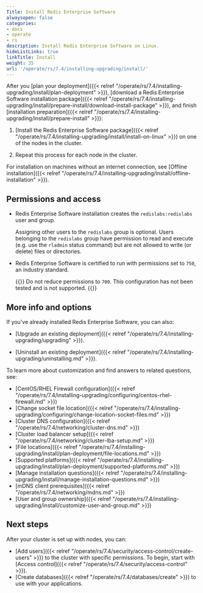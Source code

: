```yaml
---
Title: Install Redis Enterprise Software
alwaysopen: false
categories:
- docs
- operate
- rs
description: Install Redis Enterprise Software on Linux.
hideListLinks: true
linkTitle: Install
weight: 35
url: '/operate/rs/7.4/installing-upgrading/install/'
---
```


After you [plan your deployment]({{< relref "/operate/rs/7.4/installing-upgrading/install/plan-deployment" >}}), [download a Redis Enterprise Software installation package]({{< relref "/operate/rs/7.4/installing-upgrading/install/prepare-install/download-install-package" >}}), and finish [installation preparation]({{< relref "/operate/rs/7.4/installing-upgrading/install/prepare-install" >}}):

1. [Install the Redis Enterprise Software package]({{< relref "/operate/rs/7.4/installing-upgrading/install/install-on-linux" >}}) on one of the nodes in the cluster.

1. Repeat this process for each node in the cluster.

For installation on machines without an internet connection, see [Offline installation]({{< relref "/operate/rs/7.4/installing-upgrading/install/offline-installation" >}}).

## Permissions and access

- Redis Enterprise Software installation creates the `redislabs:redislabs` user and group. 

    Assigning other users to the `redislabs` group is optional. Users belonging to the `redislabs` group have permission to read and execute (e.g. use the `rladmin` status command) but are not allowed to write (or delete) files or directories.

- Redis Enterprise Software is certified to run with permissions set to `750`, an industry standard.

    {{<warning>}}
Do not reduce permissions to `700`. This configuration has not been tested and is not supported.
    {{</warning>}}

## More info and options

If you've already installed Redis Enterprise Software, you can also:

- [Upgrade an existing deployment]({{< relref "/operate/rs/7.4/installing-upgrading/upgrading" >}}).

- [Uninstall an existing deployment]({{< relref "/operate/rs/7.4/installing-upgrading/uninstalling.md" >}}).

To learn more about customization and find answers to related questions, see:

- [CentOS/RHEL Firewall configuration]({{< relref "/operate/rs/7.4/installing-upgrading/configuring/centos-rhel-firewall.md" >}})
- [Change socket file location]({{< relref "/operate/rs/7.4/installing-upgrading/configuring/change-location-socket-files.md" >}})
- [Cluster DNS configuration]({{< relref "/operate/rs/7.4/networking/cluster-dns.md" >}})
- [Cluster load balancer setup]({{< relref "/operate/rs/7.4/networking/cluster-lba-setup.md" >}})
- [File locations]({{< relref "/operate/rs/7.4/installing-upgrading/install/plan-deployment/file-locations.md" >}})
- [Supported platforms]({{< relref "/operate/rs/7.4/installing-upgrading/install/plan-deployment/supported-platforms.md" >}})
- [Manage installation questions]({{< relref "/operate/rs/7.4/installing-upgrading/install/manage-installation-questions.md" >}})
- [mDNS client prerequisites]({{< relref "/operate/rs/7.4/networking/mdns.md" >}})
- [User and group ownership]({{< relref "/operate/rs/7.4/installing-upgrading/install/customize-user-and-group.md" >}})

## Next steps

After your cluster is set up with nodes, you can:

- [Add users]({{< relref "/operate/rs/7.4/security/access-control/create-users" >}}) to the cluster with specific permissions.  To begin, start with [Access control]({{< relref "/operate/rs/7.4/security/access-control" >}}).
- [Create databases]({{< relref "/operate/rs/7.4/databases/create" >}}) to use with your applications.

